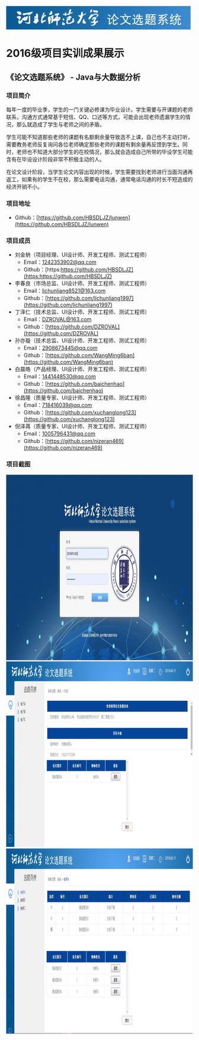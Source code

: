 <img src="./image/logo.jpg"/>

# 2016级项目实训成果展示 

## 《论文选题系统》 - Java与大数据分析

### 项目简介

每年一度的毕业季，学生的一门关键必修课为毕业设计。学生需要与开课题的老师联系，沟通方式通常基于短信、QQ、口述等方式，可能会出现老师遗漏学生的情况，那么就造成了学生与老师之间的矛盾。

学生可能不知道那些老师的课题有名额剩余量导致选不上课，自己也不主动打听，需要教务老师反复询问各位老师确定那些老师的课题有剩余量再反馈到学生。同时，老师也不知道大部分学生的在校情况，那么就会造成自己所带的毕设学生可能含有在毕设设计阶段非常不积极主动的人。

在论文设计阶段，当学生论文内容出现的时候，学生需要找到老师进行当面沟通再返工，如果有的学生不在校，那么需要电话沟通，通常电话沟通的时长不短造成的经济开销不小。


### 项目地址
- Github：[https://github.com/HBSDLJZ/lunwen](https://github.com/HBSDLJZ/lunwen)

### 项目成员

- 刘金辀（项目经理、UI设计师、开发工程师、测试工程师）
  - Email：[1242353902@qq.com](mailto:1242353902@qq.com) 
  - Github：[https:https://github.com/HBSDLJZ](https:https://github.com/HBSDLJZ)
- 李春良（市场总监、UI设计师、开发工程师、测试工程师）
  - Email：[lichunliang8521@163.com](mailto:lichunliang8521@163.com)
  - Github：[https://github.com/lichunliang1997](https://github.com/lichunliang1997)
- 丁泽仁（技术总监、UI设计师、开发工程师、测试工程师）
  - Email：[DZROVAL@163.com](mailto:DZROVAL@163.com)
  - Github：[https://github.com/DZROVAL](https://github.com/DZROVAL)
- 孙亦璇（技术总监、UI设计师、开发工程师、测试工程师）
  - Email：[2908673445@qq.com](mailto:2908673445@qq.com)
  - Github：[https://github.com/WangMing6ban](https://github.com/WangMing6ban)
- 白晨皓（产品经理、UI设计师、开发工程师、测试工程师）
  - Email：[1441448530@qq.com](mailto:1441448530@qq.com)
  - Github：[https://github.com/baichenhao](https://github.com/baichenhao)
- 徐昌隆（质量专家、UI设计师、开发工程师、测试工程师）
  - Email：[718416039@qq.com](mailto:718416039@qq.com)
  - Github：[https://github.com/xuchanglong123](https://github.com/xuchanglong123)
- 倪泽苒（质量专家、UI设计师、开发工程师、测试工程师）
  - Email：[1005796431@qq.com](mailto:1005796431@qq.com)
  - Github：[https://github.com/nizeran469](https://github.com/nizeran469)

### 项目截图

<p>
<img src="./image/截图1.jpg" width=1000 height=500 />
<img src="./image/截图2.jpg" width=1000 height=500 />
<img src="./image/截图3.jpg" width=1000 height=500 />
</p>
